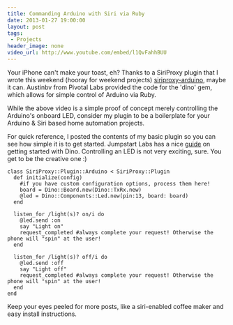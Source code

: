 ```yaml
---
title: Commanding Arduino with Siri via Ruby
date: 2013-01-27 19:00:00
layout: post
tags:
 - Projects
header_image: none
video_url: http://www.youtube.com/embed/l1QvFahhBUU
---
```


Your iPhone can't make your toast, eh? Thanks to a SiriProxy plugin that I wrote this weekend (hooray for weekend projects) [siriproxy-arduino](http://github.com/nicoritschel/siriproxy-arduino.git), maybe it can. Austinbv from Pivotal Labs provided the code for the 'dino' gem, which allows for simple control of Arduino via Ruby.

While the above video is a simple proof of concept merely controlling the Arduino's onboard LED, consider my plugin to be a boilerplate for your Arduino & Siri based home automation projects.

For quick reference, I posted the contents of my basic plugin so you can see how simple it is to get started. Jumpstart Labs has a nice [guide](http://tutorials.jumpstartlab.com/projects/arduino/introducing_arduino.html) on getting started with Dino. Controlling an LED is not very exciting, sure. You get to be the creative one :)

    class SiriProxy::Plugin::Arduino < SiriProxy::Plugin
      def initialize(config)
        #if you have custom configuration options, process them here!
        board = Dino::Board.new(Dino::TxRx.new)
        @led = Dino::Components::Led.new(pin:13, board: board)
      end

      listen_for /light(s)? on/i do
        @led.send :on
        say "Light on"
        request_completed #always complete your request! Otherwise the phone will "spin" at the user!
      end

      listen_for /light(s)? off/i do
        @led.send :off
        say "Light off" 
        request_completed #always complete your request! Otherwise the phone will "spin" at the user!
      end
    end


Keep your eyes peeled for more posts, like a siri-enabled coffee maker and easy install instructions.

